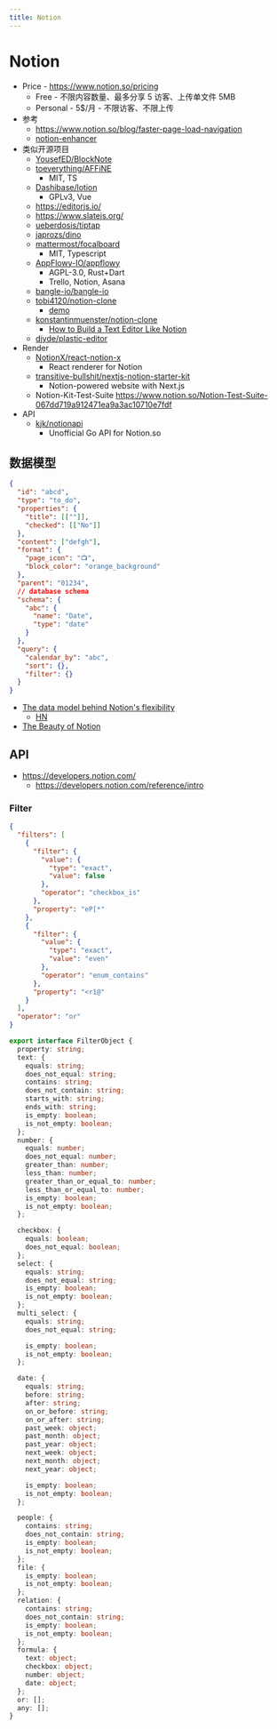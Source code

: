 ```yaml
---
title: Notion
---
```


# Notion

- Price - https://www.notion.so/pricing
  - Free - 不限内容数量、最多分享 5 访客、上传单文件 5MB
  - Personal - 5$/月 - 不限访客、不限上传
- 参考
  - https://www.notion.so/blog/faster-page-load-navigation
  - [notion-enhancer](https://github.com/notion-enhancer)
- 类似开源项目
  - [YousefED/BlockNote](https://github.com/YousefED/BlockNote)
  - [toeverything/AFFiNE](https://github.com/toeverything/AFFiNE)
    - MIT, TS
  - [Dashibase/lotion](https://github.com/Dashibase/lotion)
    - GPLv3, Vue
  - https://editorjs.io/
  - https://www.slatejs.org/
  - [ueberdosis/tiptap](https://github.com/ueberdosis/tiptap)
  - [japrozs/dino](https://github.com/japrozs/dino)
  - [mattermost/focalboard](https://github.com/mattermost/focalboard)
    - MIT, Typescript
  - [AppFlowy-IO/appflowy](https://github.com/AppFlowy-IO/appflowy)
    - AGPL-3.0, Rust+Dart
    - Trello, Notion, Asana
  - [bangle-io/bangle-io](https://github.com/bangle-io/bangle-io)
  - [tobi4120/notion-clone](https://github.com/tobi4120/notion-clone)
    - [demo](https://notion-app-clone.herokuapp.com/#/)
  - [konstantinmuenster/notion-clone](https://github.com/konstantinmuenster/notion-clone)
    - [How to Build a Text Editor Like Notion](https://medium.com/swlh/c510aedfdfcc)
  - [djyde/plastic-editor](https://github.com/djyde/plastic-editor)
- Render
  - [NotionX/react-notion-x](https://github.com/NotionX/react-notion-x)
    - React renderer for Notion
  - [transitive-bullshit/nextjs-notion-starter-kit](https://github.com/transitive-bullshit/nextjs-notion-starter-kit)
    - Notion-powered website with Next.js
  - Notion-Kit-Test-Suite https://www.notion.so/Notion-Test-Suite-067dd719a912471ea9a3ac10710e7fdf
- API
  - [kjk/notionapi](https://github.com/kjk/notionapi)
    - Unofficial Go API for Notion.so

## 数据模型

```json
{
  "id": "abcd",
  "type": "to_do",
  "properties": {
    "title": [[""]],
    "checked": [["No"]]
  },
  "content": ["defgh"],
  "format": {
    "page_icon": "📺",
    "block_color": "orange_background"
  },
  "parent": "01234",
  // database schema
  "schema": {
    "abc": {
      "name": "Date",
      "type": "date"
    }
  },
  "query": {
    "calendar_by": "abc",
    "sort": {},
    "filter": {}
  }
}
```

- [The data model behind Notion's flexibility](https://www.notion.so/blog/data-model-behind-notion)
  - [HN](https://news.ycombinator.com/item?id=27200177)
- [The Beauty of Notion](https://www.notion.so/stephenou/4663b221fd154c07bb6f826b537bfcd4)

## API

- https://developers.notion.com/
  - https://developers.notion.com/reference/intro

### Filter

```json title="FilterObject in Notion JSON"
{
  "filters": [
    {
      "filter": {
        "value": {
          "type": "exact",
          "value": false
        },
        "operator": "checkbox_is"
      },
      "property": "eP[*"
    },
    {
      "filter": {
        "value": {
          "type": "exact",
          "value": "even"
        },
        "operator": "enum_contains"
      },
      "property": "<r1@"
    }
  ],
  "operator": "or"
}
```

```ts title="FilterObject in API"
export interface FilterObject {
  property: string;
  text: {
    equals: string;
    does_not_equal: string;
    contains: string;
    does_not_contain: string;
    starts_with: string;
    ends_with: string;
    is_empty: boolean;
    is_not_empty: boolean;
  };
  number: {
    equals: number;
    does_not_equal: number;
    greater_than: number;
    less_than: number;
    greater_than_or_equal_to: number;
    less_than_or_equal_to: number;
    is_empty: boolean;
    is_not_empty: boolean;
  };

  checkbox: {
    equals: boolean;
    does_not_equal: boolean;
  };
  select: {
    equals: string;
    does_not_equal: string;
    is_empty: boolean;
    is_not_empty: boolean;
  };
  multi_select: {
    equals: string;
    does_not_equal: string;

    is_empty: boolean;
    is_not_empty: boolean;
  };

  date: {
    equals: string;
    before: string;
    after: string;
    on_or_before: string;
    on_or_after: string;
    past_week: object;
    past_month: object;
    past_year: object;
    next_week: object;
    next_month: object;
    next_year: object;

    is_empty: boolean;
    is_not_empty: boolean;
  };

  people: {
    contains: string;
    does_not_contain: string;
    is_empty: boolean;
    is_not_empty: boolean;
  };
  file: {
    is_empty: boolean;
    is_not_empty: boolean;
  };
  relation: {
    contains: string;
    does_not_contain: string;
    is_empty: boolean;
    is_not_empty: boolean;
  };
  formula: {
    text: object;
    checkbox: object;
    number: object;
    date: object;
  };
  or: [];
  any: [];
}
```

